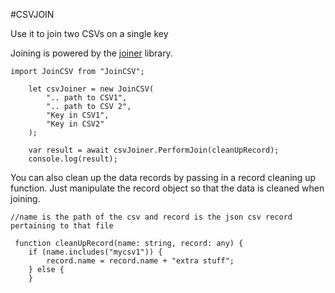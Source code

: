 #CSVJOIN

Use it to join two CSVs on a single key

Joining is powered by the [joiner](https://github.com/mhkeller/joiner) library.

```
import JoinCSV from "JoinCSV";

    let csvJoiner = new JoinCSV(
		".. path to CSV1",
		".. path to CSV 2",
		"Key in CSV1",
		"Key in CSV2"
	);

	var result = await csvJoiner.PerformJoin(cleanUpRecord);
	console.log(result);
```

You can also clean up the data records by passing in a record cleaning up function. Just manipulate the record object so that the data is cleaned when joining.

```
//name is the path of the csv and record is the json csv record pertaining to that file

 function cleanUpRecord(name: string, record: any) {
	if (name.includes("mycsv1")) {
		record.name = record.name + "extra stuff";
	} else {
	}

```
